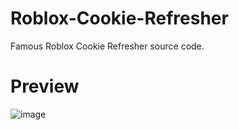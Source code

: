 # Roblox-Cookie-Refresher
Famous Roblox Cookie Refresher source code.

# Preview
![image](https://github.com/Terminatedzz/Roblox-Cookie-Refresher/assets/131369904/8b0f9181-22b9-4a31-9061-12138d87bfbc)
